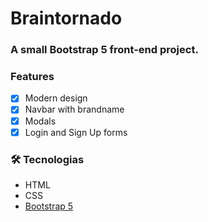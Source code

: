 # Braintornado
### A small Bootstrap 5 front-end project.
### Features

- [x] Modern design
- [x] Navbar with brandname
- [x] Modals
- [x] Login and Sign Up forms

### 🛠 Tecnologias

- HTML
- CSS
- [Bootstrap 5](https://getbootstrap.com/)